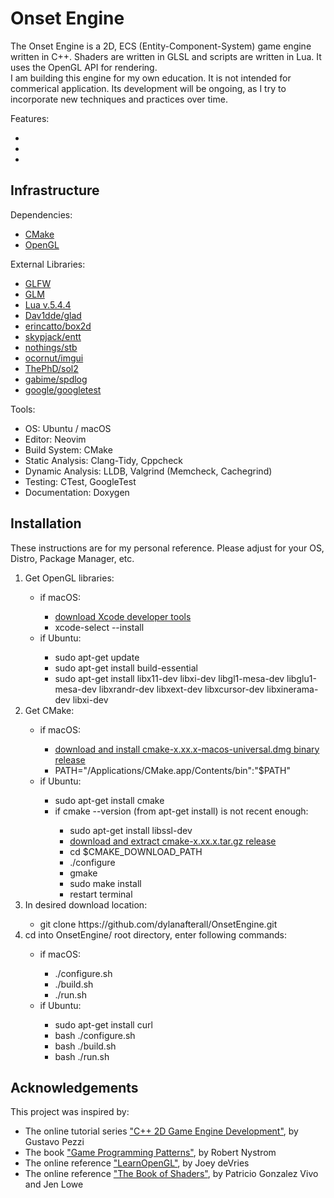 # Onset Engine

<p>The Onset Engine is a 2D, ECS (Entity-Component-System) game engine written in C++. Shaders are written in GLSL and scripts are written in Lua. It uses the OpenGL API for rendering. <br>
I am building this engine for my own education. It is not intended for 
commerical application. Its development will be ongoing, as I try to incorporate 
new techniques and practices over time. 
</p>

<p>Features:
<ul>
    <li> </li>
    <li> </li>
    <li> </li>
</ul>
</p>

## Infrastructure

<p>Dependencies:
<ul>
    <li><a href="https://cmake.org/">CMake</a> </li>
    <li><a href="https://www.opengl.org/">OpenGL</a> </li>
</ul>
</p>

<p>External Libraries:
<ul>
    <li><a href="https://www.glfw.org/">GLFW</a> </li>
    <li><a href="https://www.opengl.org/sdk/libs/GLM/">GLM</a> </li>
    <li><a href="https://www.lua.org/">Lua v.5.4.4</a> </li>
    <li><a href="https://github.com/Dav1dde/glad">Dav1dde/glad</a> </li>
    <li><a href="https://box2d.org/">erincatto/box2d</a> </li>
    <li><a href="https://github.com/skypjack/entt">skypjack/entt</a> </li>
    <li><a href="https://github.com/nothings/stb">nothings/stb</a> </li>
    <li><a href="https://github.com/ocornut/imgui">ocornut/imgui</a> </li>
    <li><a href="https://github.com/ThePhD/sol2">ThePhD/sol2</a> </li>
    <li><a href="https://github.com/gabime/spdlog">gabime/spdlog</a> </li>
    <li><a href="https://github.com/google/googletest">google/googletest</a> </li>
</ul>
</p>

<p>Tools:
<ul>
    <li>OS: Ubuntu / macOS </li>
    <li>Editor: Neovim </li>
    <li>Build System: CMake </li>
    <li>Static Analysis: Clang-Tidy, Cppcheck </li>
    <li>Dynamic Analysis: LLDB, Valgrind (Memcheck, Cachegrind) </li>
    <li>Testing: CTest, GoogleTest </li>
    <li>Documentation: Doxygen </li>
</ul>
</p>

## Installation

<p>These instructions are for my personal reference. Please adjust for your OS, Distro, Package Manager, etc.

<ol>
    <li> Get OpenGL libraries: </li>
        <ul>
            <li>if macOS: </li>
                <ul>
                    <li><a href="https://developer.apple.com/xcode/">download Xcode developer tools</a> </li>
                    <li>xcode-select --install </li>
                </ul>
            <li>if Ubuntu: </li>
                <ul>
                    <li>sudo apt-get update </li>
                    <li>sudo apt-get install build-essential </li>
                    <li>sudo apt-get install libx11-dev libxi-dev libgl1-mesa-dev libglu1-mesa-dev libxrandr-dev libxext-dev libxcursor-dev libxinerama-dev libxi-dev </li>
                </ul>
        </ul> 
    <li> Get CMake: </li>
        <ul>
            <li>if macOS: </li>
                <ul>
                    <li><a href="https://cmake.org/download/">download and install cmake-x.xx.x-macos-universal.dmg binary release</a> </li>
                    <li>PATH="/Applications/CMake.app/Contents/bin":"$PATH" </li>
            </ul>
            <li>if Ubuntu: </li>
                <ul>
                    <li>sudo apt-get install cmake </li>
                    <li>if cmake --version (from apt-get install) is not recent enough: </li>
                        <ul>
                            <li>sudo apt-get install libssl-dev </li>
                            <li><a href="https://cmake.org/download/">download and extract cmake-x.xx.x.tar.gz release </a> </li>
                            <li>cd $CMAKE_DOWNLOAD_PATH </li>
                            <li>./configure </li>
                            <li>gmake </li>
                            <li>sudo make install </li>
                            <li>restart terminal </li>
                        </ul>
                </ul>
        </ul>
    <li>In desired download location: </li>
        <ul>
            <li>git clone https://github.com/dylanafterall/OnsetEngine.git </li>
        </ul>
    <li>cd into OnsetEngine/ root directory, enter following commands: </li>
        <ul>
            <li>if macOS: </li>
                <ul>
                    <li>./configure.sh </li>
                    <li>./build.sh </li>
                    <li>./run.sh </li>
                </ul>
            <li>if Ubuntu: </li>
                <ul>
                    <li>sudo apt-get install curl </li>
                    <li>bash ./configure.sh </li>
                    <li>bash ./build.sh </li>
                    <li>bash ./run.sh </li>
                </ul>
        </ul>
</ol>
</p>

## Acknowledgements

<p>This project was inspired by:<br>
<ul> 
    <li>The online tutorial series <a href="https://pikuma.com/courses">"C++ 2D Game Engine Development"</a>, by Gustavo
    Pezzi </li>
    <li>The book <a href="https://gameprogrammingpatterns.com/">"Game Programming Patterns"</a>, by Robert Nystrom </li>
    <li>The online reference <a href="https://learnopengl.com/">"LearnOpenGL"</a>, by Joey deVries </li>
    <li>The online reference <a href="https://thebookofshaders.com/">"The Book of Shaders"</a>, by Patricio Gonzalez Vivo and Jen Lowe </li>
</ul>
</p>